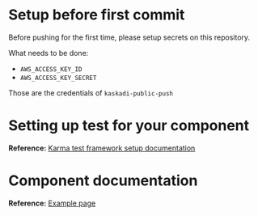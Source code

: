 # Setup before first commit

Before pushing for the first time, please setup secrets on this repository.

What needs to be done:
- `AWS_ACCESS_KEY_ID`
- `AWS_ACCESS_KEY_SECRET`

Those are the credentials of `kaskadi-public-push`

# Setting up test for your component

**Reference:** [Karma test framework setup documentation](https://github.com/kaskadi/docs-and-discussions/blob/master/karma-test/README.md)

# Component documentation

**Reference:** [Example page](https://cdn.klimapartner.net/modules/@kaskadi/kaskadi-template/example/index.html)
